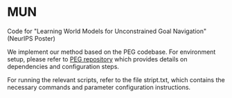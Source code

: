 # MUN
Code for "Learning World Models for Unconstrained Goal Navigation" (NeurIPS Poster)

We implement our method based on the PEG codebase. For environment setup, please refer to [PEG repository](https://github.com/penn-pal-lab/peg) which provides details on dependencies and configuration steps.

For running the relevant scripts, refer to the file stript.txt, which contains the necessary commands and parameter configuration instructions.
